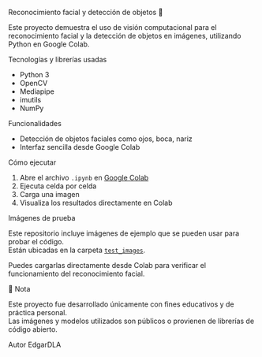 Reconocimiento facial y detección de objetos 🤖

Este proyecto demuestra el uso de visión computacional para el reconocimiento facial y la detección de objetos en imágenes, utilizando Python en Google Colab.

Tecnologías y librerías usadas

- Python 3
- OpenCV
- Mediapipe
- imutils
- NumPy

Funcionalidades

- Detección de objetos faciales como ojos, boca, nariz
- Interfaz sencilla desde Google Colab

Cómo ejecutar

1. Abre el archivo `.ipynb` en [Google Colab](https://colab.research.google.com/)
2. Ejecuta celda por celda
3. Carga una imagen
4. Visualiza los resultados directamente en Colab

Imágenes de prueba

Este repositorio incluye imágenes de ejemplo que se pueden usar para probar el código.  
Están ubicadas en la carpeta [`test_images`](./test_images/).

Puedes cargarlas directamente desde Colab para verificar el funcionamiento del reconocimiento facial.

📌 Nota

Este proyecto fue desarrollado únicamente con fines educativos y de práctica personal.  
Las imágenes y modelos utilizados son públicos o provienen de librerías de código abierto.

Autor
EdgarDLA
